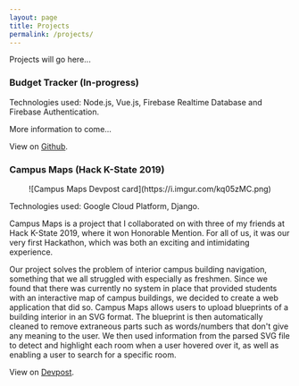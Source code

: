 ```yaml
---
layout: page
title: Projects
permalink: /projects/
---
```


Projects will go here...

### Budget Tracker (In-progress)
Technologies used: Node.js, Vue.js, Firebase Realtime Database and Firebase Authentication.

More information to come...

View on [Github](https://github.com/marissashivers/Budget-Tracker).

### Campus Maps (Hack K-State 2019)
<center>![Campus Maps Devpost card](https://i.imgur.com/kq05zMC.png)</center>

Technologies used: Google Cloud Platform, Django.

Campus Maps is a project that I collaborated on with three of my friends at Hack K-State 2019, where it won Honorable Mention. For all of us, it was our very first Hackathon, which was both an exciting and intimidating experience.

Our project solves the problem of interior campus building navigation, something that we all struggled with especially as freshmen. Since we found that there was currently no system in place that provided students with an interactive map of campus buildings, we decided to create a web application that did so. Campus Maps allows users to upload blueprints of a building interior in an SVG format. The blueprint is then automatically cleaned to remove extraneous parts such as words/numbers that don't give any meaning to the user. We then used information from the parsed SVG file to detect and highlight each room when a user hovered over it, as well as enabling a user to search for a specific room.

View on [Devpost](https://devpost.com/software/campus-maps-21zicq).
